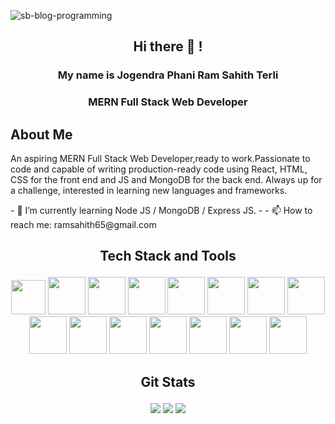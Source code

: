 ![sb-blog-programming](https://github.com/ram718/ram718/assets/110825928/0411a335-589d-418c-84ea-a55ea591b565)

## <p align='center'>Hi there 👋 !</p>

### <p align='center'>My name is Jogendra Phani Ram Sahith Terli</p>
### <p align='center'>MERN Full Stack Web Developer</p>

## About Me
<p>An aspiring MERN Full Stack Web Developer,ready to
                  work.Passionate to code and capable of writing
                  production-ready code using React, HTML, CSS for the front end
                  and JS and MongoDB for the back end. Always up for a
                  challenge, interested in learning new languages and
                  frameworks.</p>
- 🌱 I’m currently learning Node JS / MongoDB / Express JS.
- 
- 📫 How to reach me: ramsahith65@gmail.com

## <p align='center'>Tech Stack and Tools</p>
<div align='center'>
  <img src='https://user-images.githubusercontent.com/112663758/210388665-9ed02ede-ad9e-459d-85be-5e34641130d4.png' width='55px' />
  <img src='https://user-images.githubusercontent.com/112663758/210388688-e847fdea-bb47-40ad-a6be-fc625e9ab187.png' width='60px' />
  <img src='https://user-images.githubusercontent.com/112663758/210388778-02df2a2b-a44f-40d0-9437-05d3a10a04c7.png' width='60px' />
  <img src='https://user-images.githubusercontent.com/112663758/210388813-f37ef023-fcf4-4b9d-8989-bde12cb74779.png' width='60px' />
  <img src='https://user-images.githubusercontent.com/112663758/210388831-ff19931d-6ce2-4caa-8bfe-8f024e0a0c73.png' width='60px' />
  <img src='https://user-images.githubusercontent.com/112663758/210388864-fe20b1d5-d312-4c12-8cf1-3dfeb1c0e0a2.png' width='60px' />
  <img src='https://user-images.githubusercontent.com/112663758/210388883-2d8b811d-2909-4773-95a8-6c204d801a13.png' width='60px' />
  <img src='https://user-images.githubusercontent.com/112663758/210388907-1bd52beb-3f7a-42db-ab89-8b427301a027.png' width='60px' />
    <br/>
  <img src='https://user-images.githubusercontent.com/112663758/210388937-e16fb26c-6b1e-418f-8b0d-98441e4f1b52.png' width='60px' />
  <img src='https://user-images.githubusercontent.com/112663758/210388974-9c55cfd5-a69d-409a-a8b8-57980f3891ae.png' width='60px' />
  <img src='https://user-images.githubusercontent.com/112663758/210389007-0171ec21-0dbf-43c8-8154-d14db567ba54.png' width='60px' />
  <img src='https://user-images.githubusercontent.com/112663758/210389035-15192d4f-4af8-4759-8497-35fa485cf653.png' width='60px' />
  <img src='https://user-images.githubusercontent.com/112663758/210389060-056bd8ca-c4ec-48b8-a05f-93de5194a436.png' width='60px' />
  <img src='https://user-images.githubusercontent.com/112663758/210389100-d9c520fc-3dbc-4a75-a567-09fb89111f10.png' width='60px' />
  <img src='https://user-images.githubusercontent.com/112663758/210389136-2a70e1c8-bff4-4439-884f-4221eb3ce48b.png' width='60px' />
</div>


## <p align='center'>Git Stats</p>
<div align='center'>
<img src='https://github-readme-stats.vercel.app/api?username=ram718&theme=merko' />
<img src='https://github-readme-streak-stats.herokuapp.com/?user=ram718&theme=merko' />
<img src='https://github-readme-stats.vercel.app/api/top-langs/?username=ram718&layout=compact&theme=dark' />
</div>



